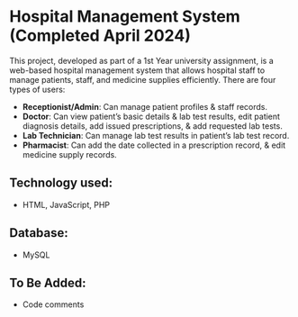 # Hospital Management System (Completed April 2024)

This project, developed as part of a 1st Year university assignment, is a web-based hospital management system that allows hospital staff to manage patients, staff, and medicine supplies efficiently. There are four types of users:

- **Receptionist/Admin**: Can manage patient profiles & staff records.  
- **Doctor**: Can view patient’s basic details & lab test results, edit patient diagnosis details, add issued prescriptions, & add requested lab tests.  
- **Lab Technician**: Can manage lab test results in patient’s lab test record.  
- **Pharmacist**: Can add the date collected in a prescription record, & edit medicine supply records.

## Technology used:  
- HTML, JavaScript, PHP

## Database:
- MySQL

## To Be Added:
- Code comments
